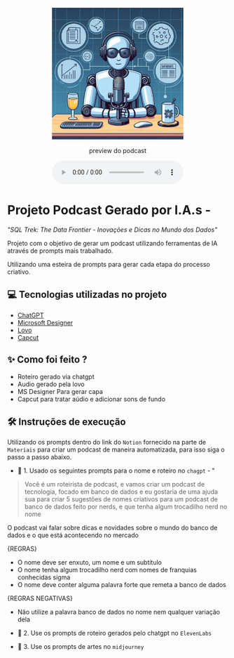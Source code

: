 <p align="center">
<img 
    src="./assets/cover.jpeg"
    width="300"
/>
</p>

<p align="center">
    preview do podcast
</p>

<div align="center">
    <audio src="output/podcast_editado.MP3" controls title="Podcast editado"></audio>
</div>

# Projeto Podcast Gerado por I.A.s - 
<i>"SQL Trek: The Data Frontier - Inovações e Dicas no Mundo dos Dados"</i>

Projeto com o objetivo de gerar um podcast utilizando ferramentas de IA através de prompts mais trabalhado.

Utilizando uma esteira de prompts para gerar cada etapa do processo criativo.

## 💻 Tecnologias utilizadas no projeto

- [ChatGPT](https://chat.openai.com/) 
- [Microsoft Designer](https://designer.microsoft.com)
- [Lovo](https://lovo.ai)
- [Capcut](https://www.capcut.com/pt-br/)

## ✨ Como foi feito ?

- Roteiro gerado via chatgpt
- Audio gerado pela lovo
- MS Designer Para gerar capa
- Capcut para tratar aúdio e adicionar sons de fundo


## 🛠️ Instruções de execução

Utilizando os prompts dentro do link do `Notion` fornecido na parte de `Materiais` para criar um podcast de maneira automatizada, para isso siga o passo a passo abaixo.

- 🤖 1. Usado os seguintes prompts para o nome e roteiro no `chagpt` - " 
> Você é um roteirista de podcast, e vamos criar um podcast de tecnologia, focado em banco de dados e eu gostaria de uma ajuda sua para criar 5 sugestões de nomes criativos para um podcast de banco de dados feito por nerds, e que tenha algum trocadilho nerd no nome

O podcast vai falar sobre dicas e novidades sobre o mundo do banco de dados e o que está acontecendo no mercado

{REGRAS}

- O nome deve ser enxuto, um nome e um subtítulo
- O nome tenha algum trocadilho nerd com nomes de franquias conhecidas sigma
- O nome deve conter alguma palavra forte que remeta a banco de dados

{REGRAS NEGATIVAS}
- Não utilize a palavra banco de dados no nome nem qualquer variação dela

- 🤖 2. Use os prompts de roteiro gerados pelo chatgpt no  `ElevenLabs`
- 🤖 3. Use os prompts de artes no `midjourney`


